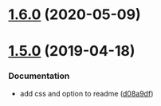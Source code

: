 <a name="1.6.0"></a>
# [1.6.0](https://github.com/mister-ben/videojs-seek-buttons/compare/v1.5.0...v1.6.0) (2020-05-09)

<a name="1.5.0"></a>
# [1.5.0](https://github.com/mister-ben/videojs-seek-buttons/compare/v1.5.0-beta0...v1.5.0) (2019-04-18)

### Documentation

* add css and option to readme ([d08a9df](https://github.com/mister-ben/videojs-seek-buttons/commit/d08a9df))

